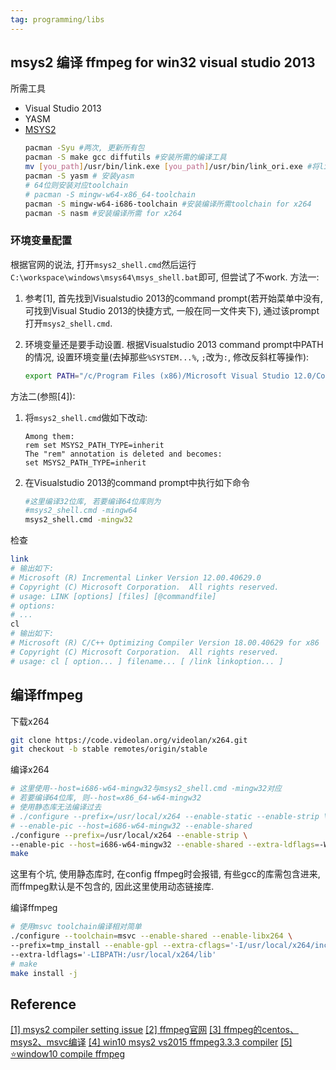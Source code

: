 ```yaml
---
tag: programming/libs
---
```

## msys2 编译 ffmpeg for win32 visual studio 2013
所需工具
* Visual Studio 2013
* YASM
* [MSYS2](https://www.msys2.org/)
    ```bash
    pacman -Syu #两次, 更新所有包
    pacman -S make gcc diffutils #安装所需的编译工具
    mv [you_path]/usr/bin/link.exe [you_path]/usr/bin/link_ori.exe #将link改名, 防止误用
    pacman -S yasm # 安装yasm
    # 64位则安装对应toolchain
    # pacman -S mingw-w64-x86_64-toolchain
    pacman -S mingw-w64-i686-toolchain #安装编译所需toolchain for x264
    pacman -S nasm #安装编译所需 for x264
    ```

<!-- * [YASM](http://yasm.tortall.net/Download.html) (需要下载:for general use on 64-bit Windows)
    下载完后放入一个目录, 在环境变量设置阶段设置进去即可 -->

### 环境变量配置
根据官网的说法, 打开`msys2_shell.cmd`然后运行`C:\workspace\windows\msys64\msys_shell.bat`即可, 但尝试了不work. 
方法一:
1. 参考[1], 首先找到Visualstudio 2013的command prompt(若开始菜单中没有, 可找到Visual Studio 2013的快捷方式, 一般在同一文件夹下), 通过该prompt打开`msys2_shell.cmd`. 

2. 环境变量还是要手动设置. 根据Visualstudio 2013 command prompt中PATH的情况, 设置环境变量(去掉那些`%SYSTEM...%`, `;`改为`:`, 修改反斜杠等操作):
    ```bash
    export PATH="/c/Program Files (x86)/Microsoft Visual Studio 12.0/Common7/IDE/CommonExtensions/Microsoft/TestWindow:/c/Program Files (x86)/Microsoft SDKs/F#/3.1/Framework/v4.0/:/c/Program Files (x86)/MSBuild/12.0/bin:/c/Program Files (x86)/Microsoft Visual Studio 12.0/Common7/IDE/:/c/Program Files (x86)/Microsoft Visual Studio 12.0/VC/BIN:/c/Program Files (x86)/Microsoft Visual Studio 12.0/Common7/Tools:/c/Windows/Microsoft.NET/Framework/v4.0.30319:/c/Program Files (x86)/Microsoft Visual Studio 12.0/VC/VCPackages:/c/Program Files (x86)/HTML Help Workshop:/c/Program Files (x86)/Microsoft Visual Studio 12.0/Team Tools/Performance Tools:/c/Program Files (x86)/Windows Kits/8.1/bin/x86:/c/Program Files (x86)/Microsoft SDKs/Windows/v8.1A/bin/NETFX 4.5.1 Tools/:/c/Windows/system32:/c/Windows:/c/Windows/System32/Wbem:/c/Windows/System32/WindowsPowerShell/v1.0/:/c/Windows/System32/OpenSSH/:/c/Program Files/Microsoft SQL Server/110/Tools/Binn/:/c/Program Files/NVIDIA Corporation/NVIDIA NvDLISR:/c/Program Files (x86)/NVIDIA Corporation/PhysX/Common:/e/win_exec/msys2_64/usr/bin":$PATH
    ```

方法二(参照[4]):
1. 将`msys2_shell.cmd`做如下改动:
    ```
    Among them:
    rem set MSYS2_PATH_TYPE=inherit
    The "rem" annotation is deleted and becomes:
    set MSYS2_PATH_TYPE=inherit
    ```
2. 在Visualstudio 2013的command prompt中执行如下命令
    ```bash
    #这里编译32位库, 若要编译64位库则为
    #msys2_shell.cmd -mingw64
    msys2_shell.cmd -mingw32
    ```

检查
```bash
link
# 输出如下:
# Microsoft (R) Incremental Linker Version 12.00.40629.0
# Copyright (C) Microsoft Corporation.  All rights reserved.
# usage: LINK [options] [files] [@commandfile]
# options:
# ...
cl
# 输出如下:
# Microsoft (R) C/C++ Optimizing Compiler Version 18.00.40629 for x86
# Copyright (C) Microsoft Corporation.  All rights reserved.
# usage: cl [ option... ] filename... [ /link linkoption... ]
```

## 编译ffmpeg
下载x264
```bash
git clone https://code.videolan.org/videolan/x264.git
git checkout -b stable remotes/origin/stable
```

编译x264
```bash
# 这里使用--host=i686-w64-mingw32与msys2_shell.cmd -mingw32对应
# 若要编译64位库, 则--host=x86_64-w64-mingw32
# 使用静态库无法编译过去
# ./configure --prefix=/usr/local/x264 --enable-static --enable-strip \ 
# --enable-pic --host=i686-w64-mingw32 --enable-shared
./configure --prefix=/usr/local/x264 --enable-strip \
--enable-pic --host=i686-w64-mingw32 --enable-shared --extra-ldflags=-Wl,--output-def=libx264.def
make
```
这里有个坑, 使用静态库时, 在config ffmpeg时会报错, 有些gcc的库需包含进来, 而ffmpeg默认是不包含的, 因此这里使用动态链接库.

编译ffmpeg
```bash
# 使用msvc toolchain编译相对简单
./configure --toolchain=msvc --enable-shared --enable-libx264 \
--prefix=tmp_install --enable-gpl --extra-cflags='-I/usr/local/x264/include' \
--extra-ldflags='-LIBPATH:/usr/local/x264/lib'
# make
make install -j
```

## Reference
[[1] msys2 compiler setting issue](https://github.com/telegramdesktop/tdesktop/issues/2704)
[[2] ffmpeg官网](https://pracucci.com/compile-ffmpeg-on-windows-with-visual-studio-compiler.html)
[[3] ffmpeg的centos、msys2、msvc编译](https://www.cnblogs.com/Bob-wei/p/8435000.html)
[[4] win10 msys2 vs2015 ffmpeg3.3.3 compiler](https://codar.club/blogs/win10-msys2-vs2015-ffmpeg3.3.3-compiler-with-x264-aac.html)
[[5] ⭐️window10 compile ffmpeg](https://www.jianshu.com/p/5f175dec9109)